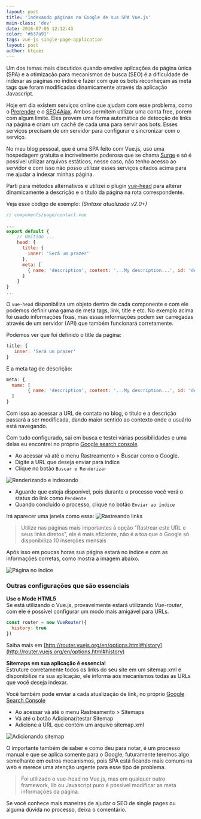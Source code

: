 ```yaml
---
layout: post
title: 'Indexando páginas no Google de sua SPA Vue.js'
main-class: 'dev'
date: 2016-07-05 12:12:43 
color: '#637a91'
tags: vue-js single-page-application
layout: post
author: ktquez
---
```


Um dos temas mais discutidos quando envolve aplicações de página única (SPA) e a otimização para mecanismos de busca (SEO) é a dificuldade de indexar as páginas no índice e fazer com que os bots reconheçam as meta tags que foram modificadas dinamicamente através da aplicação Javascript.

Hoje em dia existem serviços online que ajudam com esse problema, como o [Prerender](https://prerender.io/) e o [SEO4Ajax](https://www.seo4ajax.com/). Ambos permitem utilizar uma conta free, porem com algum limite. Eles provem uma forma automática de detecção de links na página e criam um cachê de cada uma para servir aos bots. Esses serviços precisam de um servidor para configurar e sincronizar com o serviço.

No meu blog pessoal, que é uma SPA feito com Vue.js, uso uma hospedagem gratuita e incrivelmente poderosa que se chama [Surge](https://surge.sh/) e só é possível utilizar arquivos estáticos, nesse caso, não tenho acesso ao servidor e com isso não posso utilizar esses serviços citados acima para me ajudar a indexar minhas página.

Parti para métodos alternativos e utilizei o plugin [vue-head](https://github.com/ktquez/vue-head) para alterar dinamicamente a descrição e o título da página na rota correspondente.

Veja esse código de exemplo: *(Sintaxe atualizada v2.0+)*
```javascript
// components/page/contact.vue

...
export default {
    // Omitido ...
    head: {
      title: {
        inner: 'Será um prazer'
      },
      meta: [
        { name: 'description', content: '...My description...', id: 'description' }
      ]
    }
}
...

```

O `vue-head` disponibiliza um objeto dentro de cada componente e com ele podemos definir uma gama de meta tags, link, title e etc. No exemplo acima foi usado informações fixas, mas essas informações podem ser carregadas através de um servidor (API) que também funcionará corretamente.

Podemos ver que foi definido o title da página:
```javascript
title: {
   inner: 'Será um prazer'
}
```

E a meta tag de descrição:
```javascript
meta: {
  name: [
        { name: 'description', content: '...My description...', id: 'description' }
  ]
}
```

Com isso ao acessar a URL de contato no blog, o título e a descrição passará a ser modificada, dando maior sentido ao contexto onde o usuário está navegando.

Com tudo configurado, sai em busca e testei várias possibilidades e uma delas eu encontrei no próprio [Google search console](https://www.google.com/webmasters/tools/googlebot-fetch).

- Ao acessar vá até o menu Rastreamento > Buscar como o Google.  
- Digite a URL que deseja enviar para índice   
- Clique no botão `Buscar e Renderizar`

![Renderizando e indexando](/content/images/2016/07/indexar-paginas-google-spa-vue-js-1.jpg)

- Aguarde que esteja disponível, pois durante o processo você verá o status do link como `Pendente`
- Quando concluído o processo, clique no botão `Enviar ao índice`

Irá aparecer uma janela como essa:
![Rastreando links](/content/images/2016/07/indexar-paginas-google-spa-vue-js2-1.jpg)

> Utilize nas páginas mais importantes à opção "Rastrear este URL e seus links diretos", ele é mais eficiente, não é a toa que o Google só disponibiliza 10 inserções mensais

Após isso em poucas horas sua página estará no índice e com as informações corretas, como mostra a imagem abaixo.

![Página no índice](/content/images/2016/07/indexar-paginas-google-spa-vue-js3-1.jpg)

### Outras configurações que são essenciais
**Use o Mode HTML5**  
Se está utilizando o Vue.js, provavelmente estará utilizando *Vue-router*, com ele é possível configurar um modo mais amigável para URLs.

```javascript
const router = new VueRouter({
  history: true
})
```

Saiba mais em [http://router.vuejs.org/en/options.html#history](http://router.vuejs.org/en/options.html#history)

**Sitemaps em sua aplicação é essencial**  
Estruture corretamente todos os links do seu site em um sitemap.xml e disponibilize na sua aplicação, ele informa aos mecanismos todas as URLs que você deseja indexar.

Você também pode enviar a cada atualização de link, no próprio [Google Search Console](https://www.google.com/webmasters/tools/sitemap-list) 

- Ao acessar vá até o menu Rastreamento > Sitemaps
- Vá até o botão Adicionar/testar Sitemap
- Adicione a URL que contém um arquivo sitemap.xml

![Adicionando sitemap](/content/images/2016/07/img-post2-1.jpg)

O importante também de saber e como deu para notar, é um processo manual e que se aplica somente para o Google, futuramente teremos algo semelhante em outros mecanismos, pois SPA está ficando mais comuns na web e merece uma atenção urgente para esse tipo de problema.

>Foi utilizado o vue-head no Vue.js, mas em qualquer outro framework, lib ou Javascript puro é possível modificar as meta informações da página.

Se você conhece mais maneiras de ajudar o SEO de single pages ou alguma dúvida no processo, deixa o comentário.





